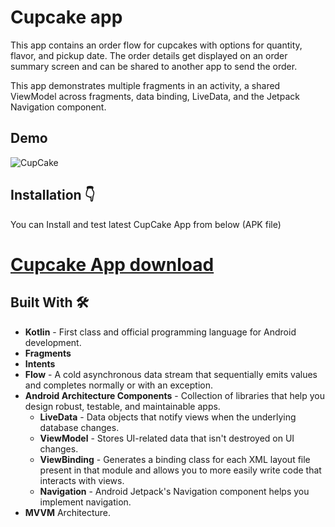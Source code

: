 Cupcake app
=================================

This app contains an order flow for cupcakes with options for quantity, flavor, and pickup date.
The order details get displayed on an order summary screen and can be shared to another app to
send the order.

This app demonstrates multiple fragments in an activity, a shared ViewModel across fragments,
data binding, LiveData, and the Jetpack Navigation component.

## Demo

![CupCake](https://user-images.githubusercontent.com/33487695/173151977-262cc0bc-6bbf-4ed0-a4c6-7b91365552b9.gif)


## Installation 👇

You can Install and test latest CupCake App from below (APK file)

# [Cupcake App download](https://drive.google.com/file/d/1-pY4cap_rgzXy4-yesBibCNrDz2P0hSW/view?usp=sharing)

    
## Built With 🛠


 - **Kotlin** - First class and official programming language for Android development.
 - **Fragments**
 - **Intents**
 - **Flow** - A cold asynchronous data stream that sequentially emits values and completes normally or with an exception.
 - **Android Architecture Components** - Collection of libraries that help you design robust, testable, and maintainable apps.
   - **LiveData** - Data objects that notify views when the underlying database changes.
   - **ViewModel** - Stores UI-related data that isn't destroyed on UI changes.
   - **ViewBinding** - Generates a binding class for each XML layout file present in that module and allows you to more easily write code that interacts with views.
   - **Navigation**  - Android Jetpack's Navigation component helps you implement navigation.
 - **MVVM** Architecture. 
